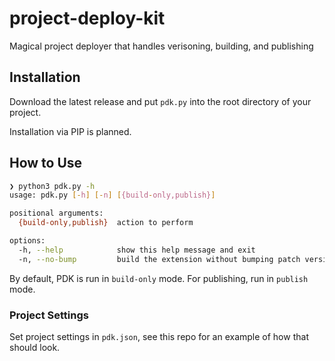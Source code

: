 # project-deploy-kit
Magical project deployer that handles verisoning, building, and publishing

## Installation

Download the latest release and put `pdk.py` into the root directory of your project.

Installation via PIP is planned.

## How to Use

```sh
❯ python3 pdk.py -h
usage: pdk.py [-h] [-n] [{build-only,publish}]

positional arguments:
  {build-only,publish}  action to perform

options:
  -h, --help            show this help message and exit
  -n, --no-bump         build the extension without bumping patch version
```

By default, PDK is run in `build-only` mode. For publishing, run in `publish` mode.

### Project Settings

Set project settings in `pdk.json`, see this repo for an example of how that should look.